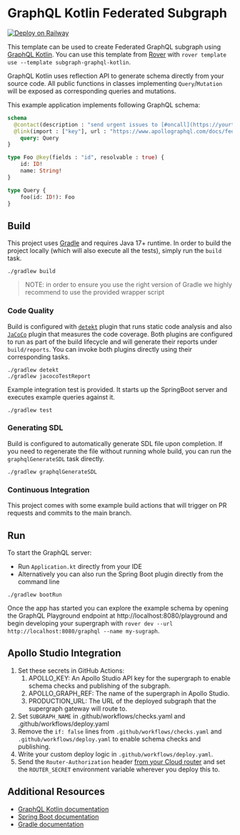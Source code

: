 # GraphQL Kotlin Federated Subgraph

[![Deploy on Railway](https://railway.app/button.svg)](https://railway.app/new/template/un6V2G?referralCode=xsbY2R)

This template can be used to create Federated GraphQL subgraph using [GraphQL Kotlin](https://github.com/ExpediaGroup/graphql-kotlin). You can use this template from [Rover](https://www.apollographql.com/docs/rover/commands/template/) with `rover template use --template subgraph-graphql-kotlin`.

GraphQL Kotlin uses reflection API to generate schema directly from your source code. All public functions in classes
implementing `Query`/`Mutation` will be exposed as corresponding queries and mutations.

This example application implements following GraphQL schema:

```graphql
schema
  @contact(description : "send urgent issues to [#oncall](https://yourteam.slack.com/archives/oncall).", name : "FooBar Server Team", url : "https://myteam.slack.com/archives/teams-chat-room-url")
  @link(import : ["key"], url : "https://www.apollographql.com/docs/federation/federation-spec/") {
    query: Query
}

type Foo @key(fields : "id", resolvable : true) {
    id: ID!
    name: String!
}

type Query {
    foo(id: ID!): Foo
}
```

## Build

This project uses [Gradle](https://gradle.com/) and requires Java 17+ runtime. In order to build the project locally (which
will also execute all the tests), simply run the `build` task.

```shell
./gradlew build
```

> NOTE: in order to ensure you use the right version of Gradle we highly recommend to use the provided wrapper script

### Code Quality

Build is configured with [`detekt`](https://detekt.dev/) plugin that runs static code analysis and also [`JaCoCo`](https://www.eclemma.org/jacoco/)
plugin that measures the code coverage. Both plugins are configured to run as part of the build lifecycle and will generate
their reports under `build/reports`. You can invoke both plugins directly using their corresponding tasks.

```shell
./gradlew detekt
./gradlew jacocoTestReport
```

Example integration test is provided. It starts up the SpringBoot server and executes example queries against it.

```shell
./gradlew test
```

### Generating SDL

Build is configured to automatically generate SDL file upon completion. If you need to regenerate the file without running
whole build, you can run the `graphqlGenerateSDL` task directly.

```shell
./gradlew graphqlGenerateSDL
```

### Continuous Integration

This project comes with some example build actions that will trigger on PR requests and commits to the main branch.

## Run

To start the GraphQL server:

* Run `Application.kt` directly from your IDE
* Alternatively you can also run the Spring Boot plugin directly from the command line

```shell script
./gradlew bootRun
```

Once the app has started you can explore the example schema by opening the GraphQL Playground endpoint at http://localhost:8080/playground and begin developing your supergraph with `rover dev --url http://localhost:8080/graphql --name my-sugraph`.

## Apollo Studio Integration

1. Set these secrets in GitHub Actions:
    1. APOLLO_KEY: An Apollo Studio API key for the supergraph to enable schema checks and publishing of the
       subgraph.
    2. APOLLO_GRAPH_REF: The name of the supergraph in Apollo Studio.
    3. PRODUCTION_URL: The URL of the deployed subgraph that the supergraph gateway will route to.
2. Set `SUBGRAPH_NAME` in .github/workflows/checks.yaml and .github/workflows/deploy.yaml
3. Remove the `if: false` lines from `.github/workflows/checks.yaml` and `.github/workflows/deploy.yaml` to enable schema checks and publishing.
4. Write your custom deploy logic in `.github/workflows/deploy.yaml`.
5. Send the `Router-Authorization` header [from your Cloud router](https://www.apollographql.com/docs/graphos/routing/cloud-configuration#managing-secrets) and set the `ROUTER_SECRET` environment variable wherever you deploy this to.

## Additional Resources

* [GraphQL Kotlin documentation](https://opensource.expediagroup.com/graphql-kotlin/)
* [Spring Boot documentation](https://docs.spring.io/spring-boot/docs/2.7.3/reference/htmlsingle/)
* [Gradle documentation](https://docs.gradle.org)


